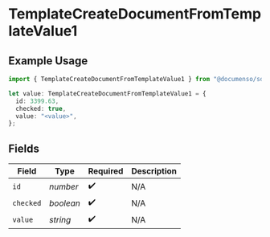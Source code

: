 # TemplateCreateDocumentFromTemplateValue1

## Example Usage

```typescript
import { TemplateCreateDocumentFromTemplateValue1 } from "@documenso/sdk-typescript/models/operations";

let value: TemplateCreateDocumentFromTemplateValue1 = {
  id: 3399.63,
  checked: true,
  value: "<value>",
};
```

## Fields

| Field              | Type               | Required           | Description        |
| ------------------ | ------------------ | ------------------ | ------------------ |
| `id`               | *number*           | :heavy_check_mark: | N/A                |
| `checked`          | *boolean*          | :heavy_check_mark: | N/A                |
| `value`            | *string*           | :heavy_check_mark: | N/A                |